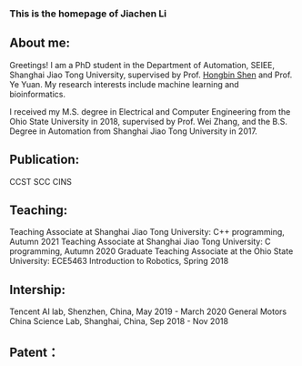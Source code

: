 ### This is the homepage of Jiachen Li

## About me: 

Greetings! I am a PhD student in the Department of Automation, SEIEE, Shanghai Jiao Tong University, supervised by Prof. [Hongbin Shen](http://www.csbio.sjtu.edu.cn/) and Prof. Ye Yuan. My research interests include machine learning and bioinformatics.

I received my M.S. degree in Electrical and Computer Engineering from the Ohio State University in 2018, supervised by Prof. Wei Zhang, and the B.S. Degree in Automation from Shanghai Jiao Tong University in 2017.

## Publication: 
CCST
SCC
CINS

## Teaching: 
Teaching Associate at Shanghai Jiao Tong University: C++ programming, Autumn 2021
Teaching Associate at Shanghai Jiao Tong University: C programming, Autumn 2020
Graduate Teaching Associate at the Ohio State University: ECE5463 Introduction to Robotics, Spring 2018

## Intership:
Tencent AI lab, Shenzhen, China, May 2019 - March 2020
General Motors China Science Lab, Shanghai, China, Sep 2018 - Nov 2018

## Patent：

